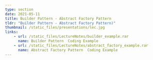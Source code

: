 ```yaml
---
type: section
date: 2021-05-11
title: Builder Pattern - Abstract Factory Pattern
tldr: "Builder Pattern - Abstract Factory Pattern)"
thumbnail: /static_files/presentations/lec.jpg
links: 
    - url: /static_files/LectureNotes/builder_example.rar
      name: Builder Pattern  Coding Example
    - url: /static_files/LectureNotes/abstract_factory_example.rar
      name: Abstract Factory Pattern  Coding Example
---
```

